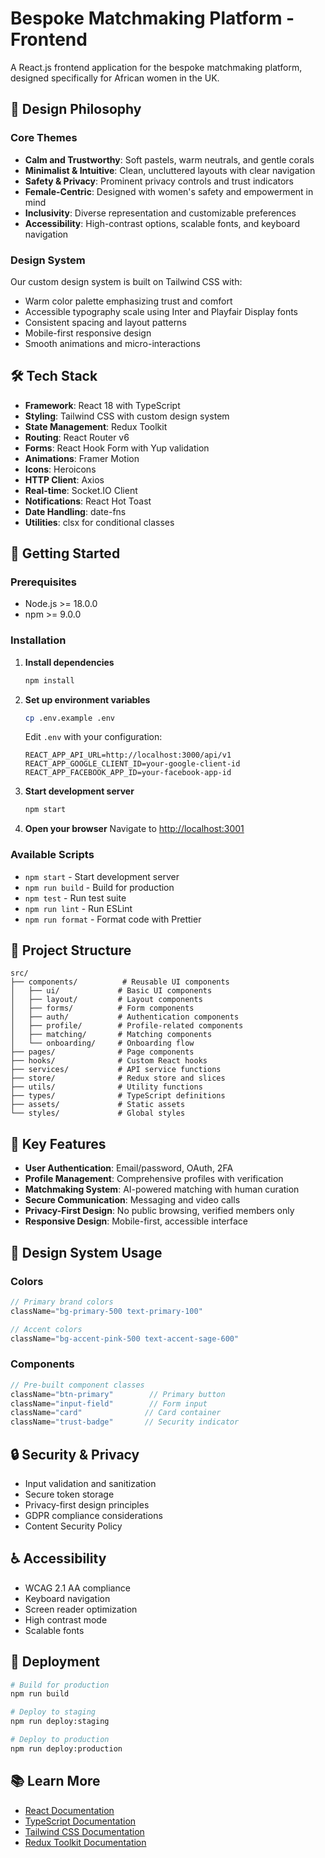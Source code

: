 # Bespoke Matchmaking Platform - Frontend

A React.js frontend application for the bespoke matchmaking platform, designed specifically for African women in the UK.

## 🎨 Design Philosophy

### Core Themes
- **Calm and Trustworthy**: Soft pastels, warm neutrals, and gentle corals
- **Minimalist & Intuitive**: Clean, uncluttered layouts with clear navigation
- **Safety & Privacy**: Prominent privacy controls and trust indicators
- **Female-Centric**: Designed with women's safety and empowerment in mind
- **Inclusivity**: Diverse representation and customizable preferences
- **Accessibility**: High-contrast options, scalable fonts, and keyboard navigation

### Design System
Our custom design system is built on Tailwind CSS with:
- Warm color palette emphasizing trust and comfort
- Accessible typography scale using Inter and Playfair Display fonts
- Consistent spacing and layout patterns
- Mobile-first responsive design
- Smooth animations and micro-interactions

## 🛠️ Tech Stack

- **Framework**: React 18 with TypeScript
- **Styling**: Tailwind CSS with custom design system
- **State Management**: Redux Toolkit
- **Routing**: React Router v6
- **Forms**: React Hook Form with Yup validation
- **Animations**: Framer Motion
- **Icons**: Heroicons
- **HTTP Client**: Axios
- **Real-time**: Socket.IO Client
- **Notifications**: React Hot Toast
- **Date Handling**: date-fns
- **Utilities**: clsx for conditional classes

## 🚀 Getting Started

### Prerequisites
- Node.js >= 18.0.0
- npm >= 9.0.0

### Installation

1. **Install dependencies**
   ```bash
   npm install
   ```

2. **Set up environment variables**
   ```bash
   cp .env.example .env
   ```
   
   Edit `.env` with your configuration:
   ```env
   REACT_APP_API_URL=http://localhost:3000/api/v1
   REACT_APP_GOOGLE_CLIENT_ID=your-google-client-id
   REACT_APP_FACEBOOK_APP_ID=your-facebook-app-id
   ```

3. **Start development server**
   ```bash
   npm start
   ```

4. **Open your browser**
   Navigate to [http://localhost:3001](http://localhost:3001)

### Available Scripts

- `npm start` - Start development server
- `npm run build` - Build for production
- `npm test` - Run test suite
- `npm run lint` - Run ESLint
- `npm run format` - Format code with Prettier

## 📁 Project Structure

```
src/
├── components/          # Reusable UI components
│   ├── ui/             # Basic UI components
│   ├── layout/         # Layout components
│   ├── forms/          # Form components
│   ├── auth/           # Authentication components
│   ├── profile/        # Profile-related components
│   ├── matching/       # Matching components
│   └── onboarding/     # Onboarding flow
├── pages/              # Page components
├── hooks/              # Custom React hooks
├── services/           # API service functions
├── store/              # Redux store and slices
├── utils/              # Utility functions
├── types/              # TypeScript definitions
├── assets/             # Static assets
└── styles/             # Global styles
```

## 🔗 Key Features

- **User Authentication**: Email/password, OAuth, 2FA
- **Profile Management**: Comprehensive profiles with verification
- **Matchmaking System**: AI-powered matching with human curation
- **Secure Communication**: Messaging and video calls
- **Privacy-First Design**: No public browsing, verified members only
- **Responsive Design**: Mobile-first, accessible interface

## 🎨 Design System Usage

### Colors
```jsx
// Primary brand colors
className="bg-primary-500 text-primary-100"

// Accent colors
className="bg-accent-pink-500 text-accent-sage-600"
```

### Components
```jsx
// Pre-built component classes
className="btn-primary"        // Primary button
className="input-field"        // Form input
className="card"              // Card container
className="trust-badge"       // Security indicator
```

## 🔒 Security & Privacy

- Input validation and sanitization
- Secure token storage
- Privacy-first design principles
- GDPR compliance considerations
- Content Security Policy

## ♿ Accessibility

- WCAG 2.1 AA compliance
- Keyboard navigation
- Screen reader optimization
- High contrast mode
- Scalable fonts

## 🚀 Deployment

```bash
# Build for production
npm run build

# Deploy to staging
npm run deploy:staging

# Deploy to production
npm run deploy:production
```

## 📚 Learn More

- [React Documentation](https://reactjs.org/)
- [TypeScript Documentation](https://www.typescriptlang.org/)
- [Tailwind CSS Documentation](https://tailwindcss.com/)
- [Redux Toolkit Documentation](https://redux-toolkit.js.org/)
